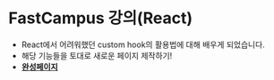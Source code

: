 # FastCampus 강의(React)
 - React에서 어려워했던 custom hook의 활용법에 대해 배우게 되었습니다.
 - 해당 기능들을 토대로 새로운 페이지 제작하기!
 - [**완성페이지**](https://react-prototype-shop.netlify.app/)
